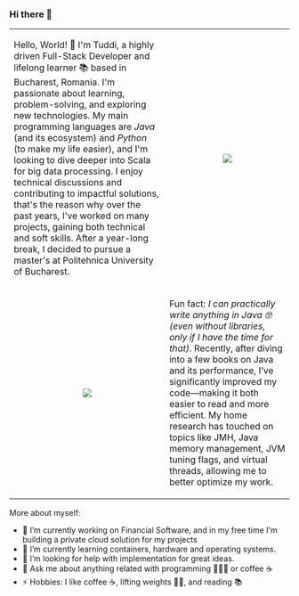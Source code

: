 ### Hi there 👋

<table border="0" cellpadding="0" cellspacing="0">
    <tr>
        <td><p>Hello, World! 👋 I'm Tuddi, a highly driven Full-Stack Developer and lifelong learner 📚 based in Bucharest, Romania. I'm passionate about learning, problem-solving, and exploring new technologies. My main programming languages are <em>Java</em> (and its ecosystem) and <em>Python</em> (to make my life easier), and I'm looking to dive deeper into Scala for big data processing. I enjoy technical discussions and contributing to impactful solutions, that's the reason why over the past years, I've worked on many projects, gaining both technical and soft skills. After a year-long break, I decided to pursue a master's at Politehnica University of Bucharest.</p></td>
        <td align="center"><img src="https://github-readme-stats.vercel.app/api?username=JJTuddi&show_icons=true&title_color=00ff2b&&text_color=00ff2b&icon_color=ffffff&border_color=ffffff&bg_color=000005"></td>
    </tr>
    <tr>
        <td align="center"><img src="https://github-readme-stats.vercel.app/api/top-langs/?username=JJTuddi&langs_count=4&show_icons=true&title_color=00ff2b&&text_color=00ff2b&icon_color=ffffff&border_color=ffffff&bg_color=000005&size_weight=1&count_weight=1&hide=Html,Vue"></td>
        <td><p>Fun fact: <em>I can practically write anything in Java 🤓 (even without libraries, only if I have the time for that).</em> Recently, after diving into a few books on Java and its performance, I’ve significantly improved my code—making it both easier to read and more efficient. My home research has touched on topics like JMH, Java memory management, JVM tuning flags, and virtual threads, allowing me to better optimize my work.</p></td>
    </tr>
</table>

More about myself: 
- 🔭 I’m currently working on Financial Software, and in my free time I'm building a private cloud solution for my projects
- 🌱 I’m currently learning containers, hardware and operating systems.
- 🤔 I’m looking for help with implementation for great ideas.
- 💬 Ask me about anything related with programming 🧑🏻‍💻 or coffee ☕
- ⚡ Hobbies: I like coffee ☕, lifting weights 🏋🏻, and reading 📚
